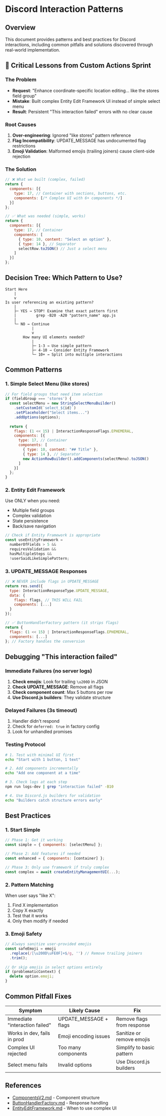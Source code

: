 # Discord Interaction Patterns

## Overview

This document provides patterns and best practices for Discord interactions, including common pitfalls and solutions discovered through real-world implementation.

## 🚨 Critical Lessons from Custom Actions Sprint

### The Problem
- **Request**: "Enhance coordinate-specific location editing... like the stores field group"
- **Mistake**: Built complex Entity Edit Framework UI instead of simple select menu
- **Result**: Persistent "This interaction failed" errors with no clear cause

### Root Causes
1. **Over-engineering**: Ignored "like stores" pattern reference
2. **Flag Incompatibility**: UPDATE_MESSAGE has undocumented flag restrictions
3. **Emoji Validation**: Malformed emojis (trailing joiners) cause client-side rejection

### The Solution
```javascript
// ❌ What we built (complex, failed)
return {
  components: [{
    type: 17, // Container with sections, buttons, etc.
    components: [/* Complex UI with 6+ components */]
  }]
};

// ✅ What was needed (simple, works)
return {
  components: [{
    type: 17, // Container
    components: [
      { type: 10, content: "Select an option" },
      { type: 14 }, // Separator
      selectRow.toJSON() // Just a select menu
    ]
  }]
};
```

## Decision Tree: Which Pattern to Use?

```
Start Here
    |
    v
Is user referencing an existing pattern?
    |
    ├─ YES → STOP! Examine that exact pattern first
    |         grep -B20 -A20 "pattern_name" app.js
    |
    └─ NO → Continue
            |
            v
        How many UI elements needed?
            |
            ├─ 1-3 → Use simple pattern
            ├─ 4-10 → Consider Entity Framework
            └─ 10+ → Split into multiple interactions
```

## Common Patterns

### 1. Simple Select Menu (like stores)
```javascript
// For field groups that need item selection
if (fieldGroup === 'stores') {
  const selectMenu = new StringSelectMenuBuilder()
    .setCustomId(`select_${id}`)
    .setPlaceholder("Select items...")
    .addOptions(options);
    
  return {
    flags: (1 << 15) | InteractionResponseFlags.EPHEMERAL,
    components: [{
      type: 17, // Container
      components: [
        { type: 10, content: "## Title" },
        { type: 14 }, // Separator
        new ActionRowBuilder().addComponents(selectMenu).toJSON()
      ]
    }]
  };
}
```

### 2. Entity Edit Framework
Use ONLY when you need:
- Multiple field groups
- Complex validation
- State persistence
- Back/save navigation

```javascript
// Check if Entity Framework is appropriate
const useEntityFramework = 
  numberOfFields > 5 &&
  requiresValidation &&
  hasMultipleSteps &&
  !userSaidLikeSimplePattern;
```

### 3. UPDATE_MESSAGE Responses
```javascript
// ❌ NEVER include flags in UPDATE_MESSAGE
return res.send({
  type: InteractionResponseType.UPDATE_MESSAGE,
  data: {
    flags: flags, // THIS WILL FAIL
    components: [...]
  }
});

// ✅ ButtonHandlerFactory pattern (it strips flags)
return {
  flags: (1 << 15) | InteractionResponseFlags.EPHEMERAL,
  components: [...] 
}; // Factory handles the conversion
```

## Debugging "This interaction failed"

### Immediate Failures (no server logs)
1. **Check emojis**: Look for trailing `\u200D` in JSON
2. **Check UPDATE_MESSAGE**: Remove all flags
3. **Check component count**: Max 5 buttons per row
4. **Use Discord.js builders**: They validate structure

### Delayed Failures (3s timeout)
1. Handler didn't respond
2. Check for `deferred: true` in factory config
3. Look for unhandled promises

### Testing Protocol
```bash
# 1. Test with minimal UI first
echo "Start with 1 button, 1 text"

# 2. Add components incrementally
echo "Add one component at a time"

# 3. Check logs at each step
npm run logs-dev | grep "interaction failed" -B10

# 4. Use Discord.js builders for validation
echo "Builders catch structure errors early"
```

## Best Practices

### 1. Start Simple
```javascript
// Phase 1: Get it working
const simple = { components: [selectMenu] };

// Phase 2: Add features if needed
const enhanced = { components: [container] };

// Phase 3: Only use framework if truly complex
const complex = await createEntityManagementUI(...);
```

### 2. Pattern Matching
When user says "like X":
1. Find X implementation
2. Copy X exactly
3. Test that it works
4. Only then modify if needed

### 3. Emoji Safety
```javascript
// Always sanitize user-provided emojis
const safeEmoji = emoji
  .replace(/[\u200D\uFE0F]+$/g, '') // Remove trailing joiners
  .trim();
  
// Or skip emojis in select options entirely
if (problematicContext) {
  delete option.emoji;
}
```

## Common Pitfall Fixes

| Symptom | Likely Cause | Fix |
|---------|--------------|-----|
| Immediate "interaction failed" | UPDATE_MESSAGE + flags | Remove flags from response |
| Works in dev, fails in prod | Emoji encoding issues | Sanitize or remove emojis |
| Complex UI rejected | Too many components | Simplify to basic pattern |
| Select menu fails | Invalid options | Use Discord.js builders |

## References

- [ComponentsV2.md](ComponentsV2.md) - Component structure
- [ButtonHandlerFactory.md](ButtonHandlerFactory.md) - Response handling
- [EntityEditFramework.md](EntityEditFramework.md) - When to use complex UI